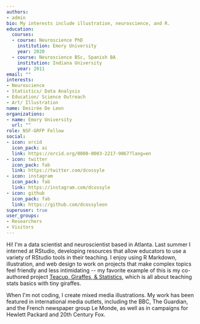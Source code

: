 ```yaml
---
authors:
- admin
bio: My interests include illustration, neuroscience, and R.
education:
  courses:
  - course: Neuroscience PhD
    institution: Emory University
    year: 2020
  - course: Neuroscience BSc, Spanish BA
    institution: Indiana University
    year: 2011
email: ""
interests:
- Neuroscience
- Statistics/ Data Analysis
- Education/ Science Outreach
- Art/ Illustration
name: Desirée De Leon
organizations:
- name: Emory University
  url: ""
role: NSF-GRFP Fellow
social:
- icon: orcid
  icon_pack: ai
  link: https://orcid.org/0000-0003-2217-9067?lang=en
- icon: twitter
  icon_pack: fab
  link: https://twitter.com/dcossyle
- icon: instagram
  icon_pack: fab
  link: https://instagram.com/dcossyle
- icon: github
  icon_pack: fab
  link: https://github.com/dcossyleon
superuser: true
user_groups:
- Researchers
- Visitors
---
```


Hi! I'm a data scientist and neuroscientist based in Atlanta. Last summer I interned at RStudio, developing resources that allow educators to use a variety of RStudio tools in their teaching. I enjoy using R Markdown, illustration, and web design to work on projects that make complex topics feel friendly and less intimidating -- my favorite example of this is my co-authored project [Teacup, Giraffes, & Statistics](../../my-project/external-project/teacups), which is all about teaching stats basics with tiny giraffes. 

When I'm not coding, I create mixed media illustrations. My work has been featured in international media outlets, including the BBC, The Guardian, and the French newspaper group Le Monde, as well as in campaigns for Hewlett Packard and 20th Century Fox. 
